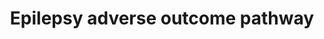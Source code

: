 ---
annotations:
- type: Pathway Ontology
  value: disease pathway
authors:
- Egonw
- Marvin M2
- Eweitz
- Mkutmon
- Finterly
description: Adverse outcome pathway for epilepsy, originating from the AOPXplorer
  app for Cytoscape (http://apps.cytoscape.org/apps/aopxplorer). The pathway is also
  under development in the AOPWiki (https://aopwiki.org/aops/215).
last-edited: 2021-06-24
organisms:
- Homo sapiens
redirect_from:
- /index.php/Pathway:WP3997
- /instance/WP3997
schema-jsonld:
- '@context': https://schema.org/
  '@id': https://wikipathways.github.io/pathways/WP3997.html
  '@type': Dataset
  creator:
    '@type': Organization
    name: WikiPathways
  description: Adverse outcome pathway for epilepsy, originating from the AOPXplorer
    app for Cytoscape (http://apps.cytoscape.org/apps/aopxplorer). The pathway is
    also under development in the AOPWiki (https://aopwiki.org/aops/215).
  keywords:
  - hippocampal
  - intracellular
  - epilepsy
  - presynaptic
  - GABA-A
  - neuron 2
  - GABA
  - sodium channel
  - membrane
  - depolarization
  - Na+
  - neuron 1
  - Cl+
  - NMDA receptor
  - RDX
  - receptor activation
  - glutamate
  - voltage gated
  - hyperdepolarization
  - carbamazepine
  - seizure
  license: CC0
  name: Epilepsy adverse outcome pathway
seo: CreativeWork
title: Epilepsy adverse outcome pathway
wpid: WP3997
---